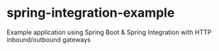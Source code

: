 # spring-integration-example
Example application using Spring Boot & Spring Integration with HTTP inbound/outbound gateways
